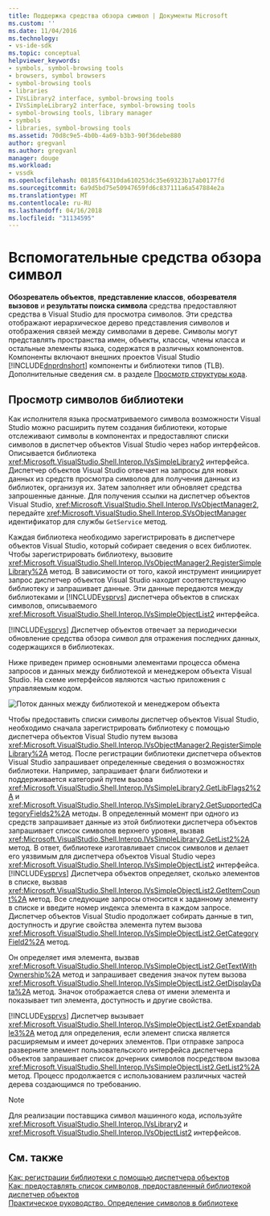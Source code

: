 ```yaml
---
title: Поддержка средства обзора символ | Документы Microsoft
ms.custom: ''
ms.date: 11/04/2016
ms.technology:
- vs-ide-sdk
ms.topic: conceptual
helpviewer_keywords:
- symbols, symbol-browsing tools
- browsers, symbol browsers
- symbol-browsing tools
- libraries
- IVsLibrary2 interface, symbol-browsing tools
- IVsSimpleLibrary2 interface, symbol-browsing tools
- symbol-browsing tools, library manager
- symbols
- libraries, symbol-browsing tools
ms.assetid: 70d8c9e5-4b0b-4a69-b3b3-90f36debe880
author: gregvanl
ms.author: gregvanl
manager: douge
ms.workload:
- vssdk
ms.openlocfilehash: 08185f64310da610253dc35e69323b17ab0177fd
ms.sourcegitcommit: 6a9d5bd75e50947659fd6c837111a6a547884e2a
ms.translationtype: MT
ms.contentlocale: ru-RU
ms.lasthandoff: 04/16/2018
ms.locfileid: "31134595"
---
```

# <a name="supporting-symbol-browsing-tools"></a>Вспомогательные средства обзора символ
**Обозреватель объектов**, **представление классов**, **обозревателя вызовов** и **результаты поиска символа** средства предоставляют средства в Visual Studio для просмотра символов. Эти средства отображают иерархическое дерево представления символов и отображения связей между символами в дереве. Символы могут представлять пространства имен, объекты, классы, члены класса и остальные элементы языка, содержатся в различных компонентов. Компоненты включают внешних проектов Visual Studio [!INCLUDE[dnprdnshort](../../code-quality/includes/dnprdnshort_md.md)] компоненты и библиотеки типов (TLB). Дополнительные сведения см. в разделе [Просмотр структуры кода](../../ide/viewing-the-structure-of-code.md).  
  
## <a name="symbol-browsing-libraries"></a>Просмотр символов библиотеки  
 Как исполнителя языка просматриваемого символа возможности Visual Studio можно расширить путем создания библиотеки, которые отслеживают символы в компонентах и предоставляют списки символов в диспетчер объектов Visual Studio через набор интерфейсов. Описывается библиотека <xref:Microsoft.VisualStudio.Shell.Interop.IVsSimpleLibrary2> интерфейса. Диспетчер объектов Visual Studio отвечает на запросы для новых данных из средств просмотра символов для получения данных из библиотек, организуя их. Затем заполняет или обновляет средства запрошенные данные. Для получения ссылки на диспетчер объектов Visual Studio, <xref:Microsoft.VisualStudio.Shell.Interop.IVsObjectManager2>, передайте <xref:Microsoft.VisualStudio.Shell.Interop.SVsObjectManager> идентификатор для службы `GetService` метод.  
  
 Каждая библиотека необходимо зарегистрировать в диспетчере объектов Visual Studio, который собирает сведения о всех библиотек. Чтобы зарегистрировать библиотеку, вызовите <xref:Microsoft.VisualStudio.Shell.Interop.IVsObjectManager2.RegisterSimpleLibrary%2A> метод. В зависимости от того, какой инструмент инициирует запрос диспетчер объектов Visual Studio находит соответствующую библиотеку и запрашивает данные. Эти данные передаются между библиотеками и [!INCLUDE[vsprvs](../../code-quality/includes/vsprvs_md.md)] диспетчера объектов в списках символов, описываемого <xref:Microsoft.VisualStudio.Shell.Interop.IVsSimpleObjectList2> интерфейса.  
  
 [!INCLUDE[vsprvs](../../code-quality/includes/vsprvs_md.md)] Диспетчер объектов отвечает за периодически обновление средства обзора символ для отражения последних данных, содержащихся в библиотеках.  
  
 Ниже приведен пример основными элементами процесса обмена запросов и данных между библиотекой и менеджером объекта Visual Studio. На схеме интерфейсов являются частью приложения с управляемым кодом.  
  
 ![Поток данных между библиотекой и менеджером объекта](../../extensibility/internals/media/callbrowserdiagram.gif "CallBrowserDiagram")  
  
 Чтобы предоставить списки символы диспетчер объектов Visual Studio, необходимо сначала зарегистрировать библиотеку с помощью диспетчера объектов Visual Studio путем вызова <xref:Microsoft.VisualStudio.Shell.Interop.IVsObjectManager2.RegisterSimpleLibrary%2A> метод. После регистрации библиотеки диспетчера объектов Visual Studio запрашивает определенные сведения о возможностях библиотеки. Например, запрашивает флаги библиотеки и поддерживается категорий путем вызова <xref:Microsoft.VisualStudio.Shell.Interop.IVsSimpleLibrary2.GetLibFlags2%2A> и <xref:Microsoft.VisualStudio.Shell.Interop.IVsSimpleLibrary2.GetSupportedCategoryFields2%2A> методы. В определенный момент при одного из средств запрашивает данные из этой библиотеки диспетчера объектов запрашивает список символов верхнего уровня, вызвав <xref:Microsoft.VisualStudio.Shell.Interop.IVsSimpleLibrary2.GetList2%2A> метод. В ответ, библиотеке изготавливает список символов и делает его уязвимым для диспетчера объектов Visual Studio через <xref:Microsoft.VisualStudio.Shell.Interop.IVsSimpleObjectList2> интерфейса. [!INCLUDE[vsprvs](../../code-quality/includes/vsprvs_md.md)] Диспетчера объектов определяет, сколько элементов в списке, вызвав <xref:Microsoft.VisualStudio.Shell.Interop.IVsSimpleObjectList2.GetItemCount%2A> метод. Все следующие запросы относится к заданному элементу в списке и введите номер индекса элемента в каждом запросе. Диспетчер объектов Visual Studio продолжает собирать данные в тип, доступность и другие свойства элемента путем вызова <xref:Microsoft.VisualStudio.Shell.Interop.IVsSimpleObjectList2.GetCategoryField2%2A> метод.  
  
 Он определяет имя элемента, вызвав <xref:Microsoft.VisualStudio.Shell.Interop.IVsSimpleObjectList2.GetTextWithOwnership%2A> метод и запрашивает сведения значок путем вызова <xref:Microsoft.VisualStudio.Shell.Interop.IVsSimpleObjectList2.GetDisplayData%2A> метод. Значок отображается слева от имени элемента и показывает тип элемента, доступность и другие свойства.  
  
 [!INCLUDE[vsprvs](../../code-quality/includes/vsprvs_md.md)] Диспетчер вызывает <xref:Microsoft.VisualStudio.Shell.Interop.IVsSimpleObjectList2.GetExpandable3%2A> метод для определения, если элемент списка является расширяемым и имеет дочерних элементов. При отправке запроса разверните элемент пользовательского интерфейса диспетчера объектов запрашивает список дочерних символов посредством вызова <xref:Microsoft.VisualStudio.Shell.Interop.IVsSimpleObjectList2.GetList2%2A> метод. Процесс продолжается с использованием различных частей дерева создающимся по требованию.  
  
> [!NOTE]
>  Для реализации поставщика символ машинного кода, используйте <xref:Microsoft.VisualStudio.Shell.Interop.IVsLibrary2> и <xref:Microsoft.VisualStudio.Shell.Interop.IVsObjectList2> интерфейсов.  
  
## <a name="see-also"></a>См. также  
 [Как: регистрации библиотеки с помощью диспетчера объектов](../../extensibility/internals/how-to-register-a-library-with-the-object-manager.md)   
 [Как: предоставлять список символов, предоставленный библиотекой диспетчер объектов](../../extensibility/internals/how-to-expose-lists-of-symbols-provided-by-the-library-to-the-object-manager.md)   
 [Практическое руководство. Определение символов в библиотеке](../../extensibility/internals/how-to-identify-symbols-in-a-library.md)